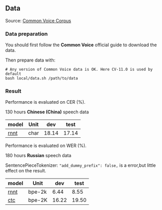 ## Data

Source: [Common Voice Corpus](https://commonvoice.mozilla.org)

### Data preparation

You should first follow the **Common Voice** official guide to download the data.

Then prepare data with:

```
# Any version of Common Voice data is OK. Here CV-11.0 is used by default
bash local/data.sh /path/to/data
```

### Result

Performance is evaluated on CER (%).

130 hours **Chinese (China)** speech data

| model                         | Unit   | dev   | test  |
| ----------------------------- | -----  | ----- | ----  |
| [rnnt](exp/asr-rnnt-chinese/) | char   | 18.14 | 17.14 |


Performance is evaluated on WER (%).

180 hours **Russian** speech data

SentencePieceTokenizer: `"add_dummy_prefix": false,` is a error,but little effect on the result.

| model                         | Unit   | dev   | test  |
| ----------------------------- | -----  | ----- | ----  |
| [rnnt](exp/asr-rnnt-russian/) | bpe-2k | 6.44  | 8.55  |
| [ctc](exp/asr-ctc-russian/)   | bpe-2K | 16.22 | 19.50 |
